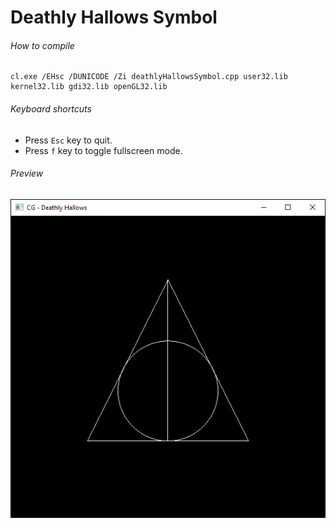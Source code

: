 Deathly Hallows Symbol
======================

###### How to compile

```
cl.exe /EHsc /DUNICODE /Zi deathlyHallowsSymbol.cpp user32.lib kernel32.lib gdi32.lib openGL32.lib
```

###### Keyboard shortcuts
- Press ```Esc``` key to quit.
- Press ```f``` key to toggle fullscreen mode.

###### Preview
![deathlyHallowsSymbol][deathlyHallowsSymbol-image]

<!-- Image declaration -->

[deathlyHallowsSymbol-image]: ./preview/deathlyHallowsSymbol.png "Deathly Hallows"
